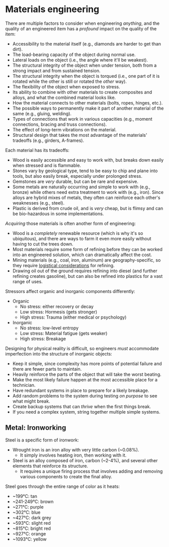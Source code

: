 
# Materials engineering

There are multiple factors to consider when engineering *anything*, and the quality of an engineered item has a *profound* impact on the quality of the item:

- Accessibility to the material itself (e.g., diamonds are harder to get than dirt).
- The load-bearing capacity of the object during normal use.
- Lateral loads on the object (i.e., the angle where it'll be weakest).
- The structural integrity of the object when under tension, both from a strong impact and from sustained tension.
- The structural integrity when the object is torqued (i.e., one part of it is rotated while the other is still or rotated the *other* way).
- The flexibility of the object when exposed to stress.
- Its ability to combine with other materials to create composites and alloys, and what the combined material looks like.
- How the material connects to other materials (bolts, ropes, hinges, etc.).
- The possible ways to permanently make it part of another material of the same (e.g., gluing, welding).
- Types of connections that work in various capacities (e.g., moment connections, bracing and truss connections).
- The effect of long-term vibrations on the material.
- Structural design that takes the most advantage of the materials' tradeoffs (e.g., girders, A-frames).

Each material has its tradeoffs:

- Wood is easily accessible and easy to work with, but breaks down easily when stressed and is flammable.
- Stones vary by geological type, tend to be easy to chip and plane into tools, but also easily break, especially under prolonged stress.
- Gemstones are *very* durable, but can be rare and expensive.
- Some metals are naturally occurring and simple to work with (e.g., bronze) while others need extra treatment to work with (e.g., iron). Since alloys are hybrid mixes of metals, they often can reinforce each other's weaknesses (e.g., steel).
- Plastic is derived from crude oil, and is *very* cheap, but is flimsy and can be bio-hazardous in some implementations.

*Acquiring* those materials is often another form of engineering:

- Wood is a *completely* renewable resource (which is why it's so ubiquitous), and there are ways to farm it even more easily without having to cut the trees down.
- Most materials require some form of refining before they can be worked into an engineered solution, which can dramatically affect the cost.
- Mining materials (e.g., coal, iron, aluminum) are geography-specific, so they require [logistical considerations](logistics.md) for refining.
- Drawing oil out of the ground requires refining into diesel (and further refining creates gasoline), but can also be refined into plastics for a vast range of uses.

Stressors affect organic and inorganic components differently:

- Organic
  - No stress: either recovery or decay
  - Low stress: Hormesis (gets stronger)
  - High stress: Trauma (either medical or psychology)
- Inorganic
  - No stress: low-level entropy
  - Low stress: Material fatigue (gets weaker)
  - High stress: Breakage

Designing for physical reality is difficult, so engineers *must* accommodate imperfection into the structure of inorganic objects:

- Keep it simple, since complexity has more points of potential failure and there are fewer parts to maintain.
- Heavily reinforce the parts of the object that will take the worst beating.
- Make the most likely failure happen at the most accessible place for a technician.
- Have redundant systems in place to prepare for a likely breakage.
- Add random problems to the system during testing *on purpose* to see what might break.
- Create backup systems that can *thrive* when the first things break.
- If you need a complex system, string together multiple simple systems.

## Metal: Ironworking

Steel is a specific form of ironwork:

- Wrought iron is an iron alloy with very little carbon (~0.08%).
  - It simply involves heating iron, then working with it.
- Steel is an alloy composed of iron, carbon (~2-4%), and several other elements that reinforce its structure.
  - It requires a unique firing process that involves adding and removing various components to create the final alloy.

Steel goes through the entire range of color as it heats:

- ~199°C: tan
- ~241-249°C: brown
- ~271°C: purple
- ~302°C: blue
- ~427°C: dark grey
- ~593°C: slight red
- ~815°C: bright red
- ~927°C: orange
- ~1093°C: yellow
